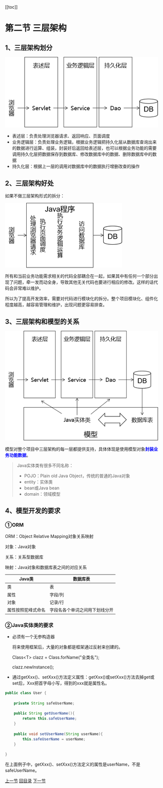 [[toc]]

# 第二节 三层架构

## 1、三层架构划分

![./images](./images/img008.png)

- 表述层：负责处理浏览器请求、返回响应、页面调度
- 业务逻辑层：负责处理业务逻辑，根据业务逻辑把持久化层从数据库查询出来的数据进行运算、组装，封装好后返回给表述层，也可以根据业务功能的需要调用持久化层把数据保存到数据库、修改数据库中的数据、删除数据库中的数据
- 持久化层：根据上一层的调用对数据库中的数据执行增删改查的操作



## 2、三层架构好处

如果不做三层架构形式的拆分：

![./images](./images/img009.png)

所有和当前业务功能需求相关的代码全部耦合在一起，如果其中有任何一个部分出现了问题，牵一发而动全身，导致其他无关代码也要进行相应的修改。这样的话代码会非常难以维护。

所以为了提高开发效率，需要对代码进行模块化的拆分。整个项目模块化、组件化程度越高，越容易管理和维护，出现问题更容易排查。



## 3、三层架构和模型的关系

![./images](./images/img010.png)

模型对整个项目中三层架构的每一层都提供支持，具体体现是使用模型对象<span style="color:blue;font-weight:bold;">封装业务功能数据</span>。

> Java实体类有很多不同名称：
>
> - POJO：Plain old Java Object，传统的普通的Java对象
> - entity：实体类
> - bean或Java bean
> - domain：领域模型



## 4、模型开发的要求

### ①ORM

ORM：Object Relative Mapping对象关系映射

对象：Java对象

关系：关系型数据库

映射：Java对象和数据库表之间的对应关系

| Java类             | 数据库表                       |
| ------------------ | ------------------------------ |
| 类                 | 表                             |
| 属性               | 字段/列                        |
| 对象               | 记录/行                        |
| 属性按照驼峰式命名 | 字段名各个单词之间用下划线分开 |



### ②Java实体类的要求

- 必须有一个无参构造器

  将来使用框架后，大量的对象都是框架通过反射来创建的。

  Class&lt;T&gt; clazz = Class.forName("全类名");

  clazz.newInstance();

- 通过getXxx()、setXxx()方法定义属性：getXxx()或setXxx()方法去掉get或set后，Xxx把首字母小写，得到的xxx就是属性名。

```java
public class User {

	private String safeUserName;
	
	public String getUserName(){
		return this.safeUserName;
	}
	
	public void setUserName(String userName){
		this.safeUserName = userName;
	}

}
```

在上面例子中，getXxx()、setXxx()方法定义的属性是userName，不是safeUserName。



[上一节](verse01.html) [回目录](index.html) [下一节](verse03.html)